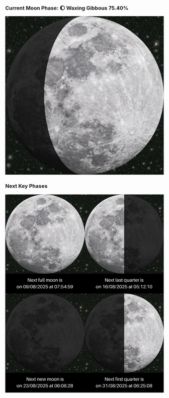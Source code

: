 ### Current Moon Phase: 🌔 Waxing Gibbous 75.40%
![Moon Phase](moonphase.png)
### Next Key Phases
![Gallery](gallery.png)
